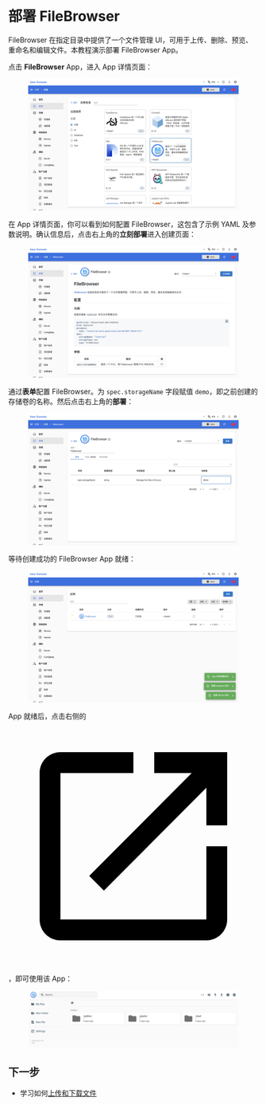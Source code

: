 # 部署 FileBrowser

FileBrowser 在指定目录中提供了一个文件管理 UI，可用于上传、删除、预览、重命名和编辑文件。本教程演示部署 FileBrowser App。

点击 **FileBrowser** App，进入 App 详情页面：

<figure class="screenshot">
  <img alt="select-filebrowser" src="../assets/app/select-filebrowser.png" />
</figure>

在 App 详情页面，你可以看到如何配置 FileBrowser，这包含了示例 YAML 及参数说明。确认信息后，点击右上角的**立刻部署**进入创建页面：

<figure class="screenshot">
  <img alt="readme-filebrowser" src="../assets/app/readme-filebrowser.png" />
</figure>

通过**表单**配置 FileBrowser。为 `spec.storageName` 字段赋值 `demo`，即之前创建的存储卷的名称。然后点击右上角的**部署**：

<figure class="screenshot">
  <img alt="form-filebrowser" src="../assets/app/form-filebrowser.png" />
</figure>

等待创建成功的 FileBrowser App 就绪：

<figure class="screenshot">
  <img alt="wait-for-filebrowser" src="../assets/app/wait-for-filebrowser.png" />
</figure>

App 就绪后，点击右侧的 <span class="twemoji"><svg class="MuiSvgIcon-root MuiSvgIcon-colorPrimary MuiSvgIcon-fontSizeMedium css-jxtyyz" focusable="false" aria-hidden="true" viewBox="0 0 24 24" data-testid="OpenInNewIcon"><path d="M19 19H5V5h7V3H5c-1.11 0-2 .9-2 2v14c0 1.1.89 2 2 2h14c1.1 0 2-.9 2-2v-7h-2zM14 3v2h3.59l-9.83 9.83 1.41 1.41L19 6.41V10h2V3z"></path></svg></span>，即可使用该 App：

<figure class="screenshot">
  <img alt="ui-filebrowser" src="../assets/app/ui-filebrowser.png" />
</figure>

## 下一步

* 学习如何[上传和下载文件](../task/upload-and-download-file.md)
